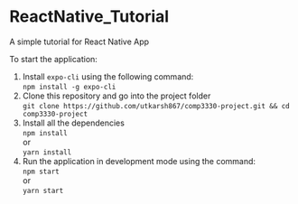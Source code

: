 # ReactNative_Tutorial
A simple tutorial for React Native App

To start the application:

1. Install `expo-cli` using the following command:   
    ```npm install -g expo-cli```
2. Clone this repository and go into the project folder   
    ```git clone https://github.com/utkarsh867/comp3330-project.git && cd comp3330-project```
3. Install all the dependencies   
    ```npm install```   
     or   
    ```yarn install```
4. Run the application in development mode using the command:   
    ```npm start```   
    or   
    ```yarn start```

